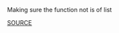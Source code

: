 Making sure the function not is of list

[SOURCE](https://docs.aws.amazon.com/AWSCloudFormation/latest/UserGuide/intrinsic-function-reference-base64.html)